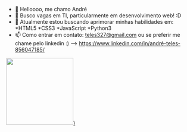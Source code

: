 - 👋 Helloooo, me chamo André
- 👀 Busco vagas em TI, particularmente em desenvolvimento web! :D
- 🌱 Atualmente estou buscando aprimorar minhas habilidades em:
  *HTML5
  *CSS3
  *JavaScript
  *Python3
- 📫 Como entrar em contato: teles327@gmail.com
ou se preferir me chame pelo linkedin :)   --> https://www.linkedin.com/in/andré-teles-856047185/

<div>
  <a href="https://beacons.ai/z3ddk1ng"> 
  <img height="180em" src="https://github-readme-stats.vercel.app/api/top-langs/?username=z3ddk1ng&layout=compact&langs_count=16&theme=dracula"/>)
</div>
